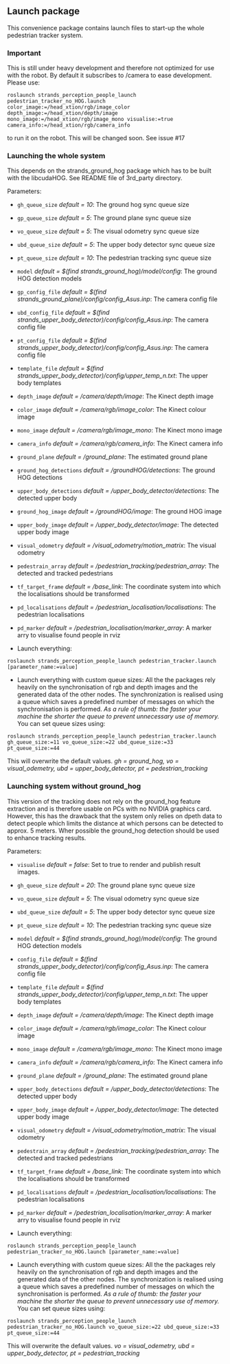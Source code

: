 ## Launch package
This convenience package contains launch files to start-up the whole pedestrian tracker system.

### Important
This is still under heavy development and therefore not optimized for use with the robot. By default it subscribes to /camera to ease development. Please use:
```
roslaunch strands_perception_people_launch pedestrian_tracker_no_HOG.launch color_image:=/head_xtion/rgb/image_color depth_image:=/head_xtion/depth/image mono_image:=/head_xtion/rgb/image_mono visualise:=true camera_info:=/head_xtion/rgb/camera_info
```
to run it on the robot. This will be changed soon. See issue #17

### Launching the whole system
This depends on the strands_ground_hog package which has to be built with the libcudaHOG. See README file of 3rd_party directory.

Parameters:
* `gh_queue_size` _default = 10_: The ground hog sync queue size
* `gp_queue_size` _default = 5_: The ground plane sync queue size
* `vo_queue_size` _default = 5_: The visual odometry sync queue size
* `ubd_queue_size` _default = 5_: The upper body detector sync queue size
* `pt_queue_size` _default = 10_: The pedestrian tracking sync queue size
* `model` _default = $(find strands_ground_hog)/model/config_: The ground HOG detection models
* `gp_config_file` _default = $(find strands_ground_plane)/config/config_Asus.inp_: The camera config file
* `ubd_config_file` _default = $(find strands_upper_body_detector)/config/config_Asus.inp_: The camera config file
* `pt_config_file` _default = $(find strands_upper_body_detector)/config/config_Asus.inp_: The camera config file
* `template_file` _default = $(find strands_upper_body_detector)/config/upper_temp_n.txt_: The upper body templates
* `depth_image` _default = /camera/depth/image_: The Kinect depth image
* `color_image` _default = /camera/rgb/image_color_: The Kinect colour image
* `mono_image` _default = /camera/rgb/image_mono_: The Kinect mono image
* `camera_info` _default = /camera/rgb/camera_info_: The Kinect camera info
* `ground_plane` _default = /ground_plane_: The estimated ground plane
* `ground_hog_detections` _default = /groundHOG/detections_: The ground HOG detections
* `upper_body_detections` _default = /upper_body_detector/detections_: The detected upper body
* `ground_hog_image` _default = /groundHOG/image_: The ground HOG image
* `upper_body_image` _default = /upper_body_detector/image_: The detected upper body image
* `visual_odometry` _default = /visual_odometry/motion_matrix_: The visual odometry
* `pedestrain_array` _default = /pedestrian_tracking/pedestrian_array_: The detected and tracked pedestrians
* `tf_target_frame` _default = /base_link_: The coordinate system into which the localisations should be transformed
* `pd_localisations` _default = /pedestrian_localisation/localisations_: The pedestrian localisations
* `pd_marker` _default = /pedestrian_localisation/marker_array_: A marker arry to visualise found people in rviz


* Launch everything:
```
roslaunch strands_perception_people_launch pedestrian_tracker.launch [parameter_name:=value]
```
* Launch everything with custom queue sizes: All the the packages rely heavily on the synchronisation of rgb and depth images and the generated data of the other nodes. The synchronization is realised using a queue which saves a predefined number of messages on which the synchronisation is performed. _As a rule of thumb: the faster your machine the shorter the queue to prevent unnecessary use of memory._ You can set queue sizes using:
```
roslaunch strands_perception_people_launch pedestrian_tracker.launch gh_queue_size:=11 vo_queue_size:=22 ubd_queue_size:=33 pt_queue_size:=44
```
This will overwrite the default values. _gh = ground_hog, vo = visual_odemetry, ubd = upper_body_detector, pt = pedestrian_tracking_

### Launching system without ground_hog
This version of the tracking does not rely on the ground_hog feature extraction and is therefore usable on PCs with no NVIDIA graphics card. However, this has the drawback that the system only relies on dpeth data to detect people which limits the distance at which persons can be detected to approx. 5 meters. Wher possible the ground_hog detection should be used to enhance tracking results.

Parameters:
* `visualise` _default = false_: Set to true to render and publish result images.
* `gh_queue_size` _default = 20_: The ground plane sync queue size
* `vo_queue_size` _default = 5_: The visual odometry sync queue size
* `ubd_queue_size` _default = 5_: The upper body detector sync queue size
* `pt_queue_size` _default = 10_: The pedestrian tracking sync queue size
* `model` _default = $(find strands_ground_hog)/model/config_: The ground HOG detection models
* `config_file` _default = $(find strands_upper_body_detector)/config/config_Asus.inp_: The camera config file
* `template_file` _default = $(find strands_upper_body_detector)/config/upper_temp_n.txt_: The upper body templates
* `depth_image` _default = /camera/depth/image_: The Kinect depth image
* `color_image` _default = /camera/rgb/image_color_: The Kinect colour image
* `mono_image` _default = /camera/rgb/image_mono_: The Kinect mono image
* `camera_info` _default = /camera/rgb/camera_info_: The Kinect camera info
* `ground_plane` _default = /ground_plane_: The estimated ground plane
* `upper_body_detections` _default = /upper_body_detector/detections_: The detected upper body
* `upper_body_image` _default = /upper_body_detector/image_: The detected upper body image
* `visual_odometry` _default = /visual_odometry/motion_matrix_: The visual odometry
* `pedestrain_array` _default = /pedestrian_tracking/pedestrian_array_: The detected and tracked pedestrians
* `tf_target_frame` _default = /base_link_: The coordinate system into which the localisations should be transformed
* `pd_localisations` _default = /pedestrian_localisation/localisations_: The pedestrian localisations
* `pd_marker` _default = /pedestrian_localisation/marker_array_: A marker arry to visualise found people in rviz


* Launch everything:
```
roslaunch strands_perception_people_launch pedestrian_tracker_no_HOG.launch [parameter_name:=value]
```
* Launch everything with custom queue sizes: All the the packages rely heavily on the synchronisation of rgb and depth images and the generated data of the other nodes. The synchronization is realised using a queue which saves a predefined number of messages on which the synchronisation is performed. _As a rule of thumb: the faster your machine the shorter the queue to prevent unnecessary use of memory._ You can set queue sizes using:
```
roslaunch strands_perception_people_launch pedestrian_tracker_no_HOG.launch vo_queue_size:=22 ubd_queue_size:=33 pt_queue_size:=44
```
This will overwrite the default values. _vo = visual_odemetry, ubd = upper_body_detector, pt = pedestrian_tracking_
